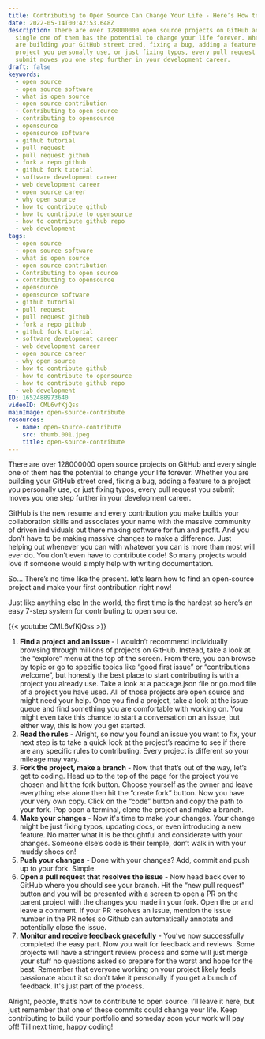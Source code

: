 ```yaml
---
title: Contributing to Open Source Can Change Your Life - Here’s How to Do It
date: 2022-05-14T00:42:53.648Z
description: There are over 128000000 open source projects on GitHub and every
  single one of them has the potential to change your life forever. Whether you
  are building your GitHub street cred, fixing a bug, adding a feature to a
  project you personally use, or just fixing typos, every pull request you
  submit moves you one step further in your development career.
draft: false
keywords:
  - open source
  - open source software
  - what is open source
  - open source contribution
  - Contributing to open source
  - contributing to opensource
  - opensource
  - opensource software
  - github tutorial
  - pull request
  - pull request github
  - fork a repo github
  - github fork tutorial
  - software development career
  - web development career
  - open source career
  - why open source
  - how to contribute github
  - how to contribute to opensource
  - how to contribute github repo
  - web development
tags:
  - open source
  - open source software
  - what is open source
  - open source contribution
  - Contributing to open source
  - contributing to opensource
  - opensource
  - opensource software
  - github tutorial
  - pull request
  - pull request github
  - fork a repo github
  - github fork tutorial
  - software development career
  - web development career
  - open source career
  - why open source
  - how to contribute github
  - how to contribute to opensource
  - how to contribute github repo
  - web development
ID: 1652488973640
videoID: CML6vfKjQss
mainImage: open-source-contribute
resources:
  - name: open-source-contribute
    src: thumb.001.jpeg
    title: open-source-contribute
---
```


There are over 128000000 open source projects on GitHub and every single one of them has the potential to change your life forever. Whether you are building your GitHub street cred, fixing a bug, adding a feature to a project you personally use, or just fixing typos, every pull request you submit moves you one step further in your development career.

GitHub is the new resume and every contribution you make builds your collaboration skills and associates your name with the massive community of driven individuals out there making software for fun and profit. And you don’t have to be making massive changes to make a difference. Just helping out whenever you can with whatever you can is more than most will ever do. You don’t even have to contribute code! So many projects would love if someone would simply help with writing documentation.

So… There’s no time like the present. let’s learn how to find an open-source project and make your first contribution right now!

Just like anything else In the world, the first time is the hardest so here’s an easy 7-step system for contributing to open source.

{{< youtube CML6vfKjQss >}}

1. **Find a project and an issue** - I wouldn’t recommend individually browsing through millions of projects on GitHub. Instead, take a look at the “explore” menu at the top of the screen. From there, you can browse by topic or go to specific topics like “good first issue” or “contributions welcome”, but honestly the best place to start contributing is with a project you already use. Take a look at a package.json file or go.mod file of a project you have used. All of those projects are open source and might need your help. Once you find a project, take a look at the issue queue and find something you are comfortable with working on. You might even take this chance to start a conversation on an issue, but either way, this is how you get started.
2. **Read the rules** - Alright, so now you found an issue you want to fix, your next step is to take a quick look at the project’s readme to see if there are any specific rules to contributing. Every project is different so your mileage may vary.
3. **Fork the project, make a branch** - Now that that’s out of the way, let’s get to coding. Head up to the top of the page for the project you’ve chosen and hit the fork button. Choose yourself as the owner and leave everything else alone then hit the “create fork” button. Now you have your very own copy. Click on the “code” button and copy the path to your fork. Pop open a terminal, clone the project and make a branch.
4. **Make your changes** - Now it's time to make your changes. Your change might be just fixing typos, updating docs, or even introducing a new feature. No matter what it is be thoughtful and considerate with your changes. Someone else’s code is their temple, don’t walk in with your muddy shoes on!
5. **Push your changes** - Done with your changes? Add, commit and push up to your fork. Simple.
6. **Open a pull request that resolves the issue** - Now head back over to GitHub where you should see your branch. Hit the “new pull request” button and you will be presented with a screen to open a PR on the parent project with the changes you made in your fork. Open the pr and leave a comment. If your PR resolves an issue, mention the issue number in the PR notes so Github can automatically annotate and potentially close the issue.
7. **Monitor and receive feedback gracefully** - You’ve now successfully completed the easy part. Now you wait for feedback and reviews. Some projects will have a stringent review process and some will just merge your stuff no questions asked so prepare for the worst and hope for the best. Remember that everyone working on your project likely feels passionate about it so don’t take it personally if you get a bunch of feedback. It's just part of the process.

Alright, people, that’s how to contribute to open source. I’ll leave it here, but just remember that one of these commits could change your life. Keep contributing to build your portfolio and someday soon your work will pay off! Till next time, happy coding!
